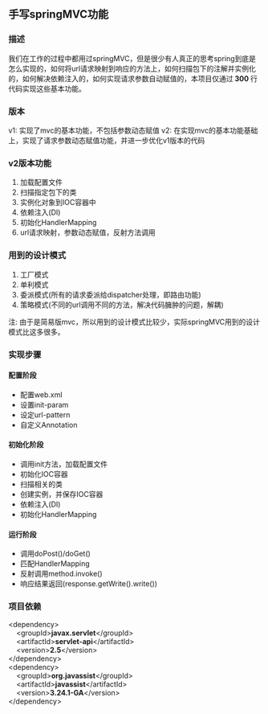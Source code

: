 <h2>手写springMVC功能</2>
<h3>描述</h3>
我们在工作的过程中都用过springMVC，但是很少有人真正的思考spring到底是怎么实现的，如何将url请求映射到响应的方法上，如何扫描包下的注解并实例化的，如何解决依赖注入的，如何实现请求参数自动赋值的，本项目仅通过<strong color="#ccc"> 300 </strong>行代码实现这些基本功能。

<h3>版本</h3>
v1: 实现了mvc的基本功能，不包括参数动态赋值
v2: 在实现mvc的基本功能基础上，实现了请求参数动态赋值功能，并进一步优化v1版本的代码

<h3>v2版本功能</h3>
  <ol>
    <li> 加载配置文件
    <li> 扫描指定包下的类
    <li> 实例化对象到IOC容器中
    <li> 依赖注入(DI)
    <li> 初始化HandlerMapping
    <li> url请求映射，参数动态赋值，反射方法调用
  </ol>

<h3>用到的设计模式</h3>
  <ol>
    <li> 工厂模式
    <li> 单利模式
    <li> 委派模式(所有的请求委派给dispatcher处理，即路由功能)
    <li> 策略模式(不同的url调用不同的方法，解决代码臃肿的问题，解耦)
  </ol>
注: 由于是简易版mvc，所以用到的设计模式比较少，实际springMVC用到的设计模式比这多很多。

<h3>实现步骤</h3>
<h4>配置阶段</h4>
  <ul>
    <li> 配置web.xml
    <li> 设置init-param
    <li> 设定url-pattern
    <li> 自定义Annotation
  </ul>
<h4>初始化阶段</h4>
  <ul>
    <li> 调用init方法，加载配置文件
    <li> 初始化IOC容器
    <li> 扫描相关的类
    <li> 创建实例，并保存IOC容器
    <li> 依赖注入(DI)
    <li> 初始化HandlerMapping
  </ul>
<h4>运行阶段</h4>
  <ul>
    <li> 调用doPost()/doGet()
    <li> 匹配HandlerMapping
    <li> 反射调用method.invoke()
    <li> 响应结果返回(response.getWrite().write())
  </ul>
<h3>项目依赖</h3>
&lt;dependency&gt;<br/>
  &nbsp;&nbsp;&nbsp;&nbsp;&lt;groupId><b>javax.servlet</b>&lt;/groupId&gt;<br/>
  &nbsp;&nbsp;&nbsp;&nbsp;&lt;artifactId><b>servlet-api</b>&lt;/artifactId&gt;<br/>
  &nbsp;&nbsp;&nbsp;&nbsp;&lt;version><b>2.5</b>&lt;/version&gt;<br/>
&lt;/dependency&gt;<br/>
&lt;dependency&gt;<br/>
  &nbsp;&nbsp;&nbsp;&nbsp;&lt;groupId><b>org.javassist</b>&lt;/groupId&gt;<br/>
  &nbsp;&nbsp;&nbsp;&nbsp;&lt;artifactId><b>javassist</b>&lt;/artifactId&gt;<br/>
  &nbsp;&nbsp;&nbsp;&nbsp;&lt;version><b>3.24.1-GA</b>&lt;/version&gt;<br/>
&lt;/dependency&gt;<br/>
